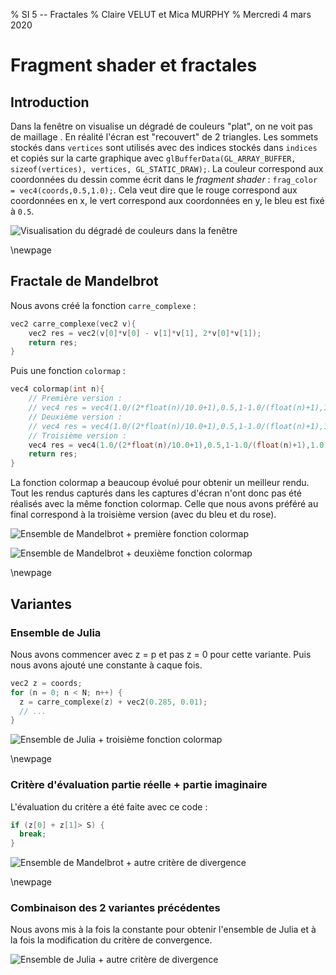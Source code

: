 % SI 5 -- Fractales
% Claire VELUT et Mica MURPHY
% Mercredi 4 mars 2020

# Fragment shader et fractales

## Introduction

Dans la fenêtre on visualise un dégradé de couleurs "plat", on ne voit pas de maillage . En réalité l'écran est "recouvert" de 2 triangles. Les sommets stockés dans `vertices` sont utilisés avec des indices stockés dans `indices` et copiés sur la carte graphique avec `glBufferData(GL_ARRAY_BUFFER, sizeof(vertices), vertices, GL_STATIC_DRAW);`. La couleur correspond aux coordonnées du dessin comme écrit dans le *fragment shader* : `frag_color = vec4(coords,0.5,1.0);`. Cela veut dire que le rouge correspond aux coordonnées en x, le vert correspond aux coordonnées en y, le bleu est fixé à `0.5`.

![Visualisation du dégradé de couleurs dans la fenêtre](img/couleurs.png)

\newpage

## Fractale de Mandelbrot

Nous avons créé la fonction `carre_complexe` :

```c
vec2 carre_complexe(vec2 v){
    vec2 res = vec2(v[0]*v[0] - v[1]*v[1], 2*v[0]*v[1]);
    return res;
}
```

Puis une fonction `colormap` :

```c
vec4 colormap(int n){
    // Première version :
    // vec4 res = vec4(1.0/(2*float(n)/10.0+1),0.5,1-1.0/(float(n)+1),1.0);
    // Deuxième version :
    // vec4 res = vec4(1.0/(2*float(n)/10.0+1),0.5,1-1.0/(float(n)+1),1.0);
    // Troisième version :
    vec4 res = vec4(1.0/(2*float(n)/10.0+1),0.5,1-1.0/(float(n)+1),1.0);
    return res;
}
```

La fonction colormap a beaucoup évolué pour obtenir un meilleur rendu. Tout les rendus capturés dans les captures d'écran n'ont donc pas été réalisés avec la même fonction colormap. Celle que nous avons préféré au final correspond à la troisième version (avec du bleu et du rose).

![Ensemble de Mandelbrot + première fonction `colormap`](img/1.png)

![Ensemble de Mandelbrot + deuxième fonction `colormap`](img/2.png)

\newpage

## Variantes

### Ensemble de Julia

Nous avons commencer avec z = p et pas z = 0 pour cette variante.
Puis nous avons ajouté une constante à caque fois.

```c
vec2 z = coords;
for (n = 0; n < N; n++) {
  z = carre_complexe(z) + vec2(0.285, 0.01);
  // ...
}
```

![Ensemble de Julia + troisième fonction `colormap`](img/3.png)

\newpage

### Critère d'évaluation partie réelle + partie imaginaire

L'évaluation du critère a été faite avec ce code :

```c
if (z[0] + z[1]> S) {
  break;
}
```

![Ensemble de Mandelbrot + autre critère de divergence](img/5.png)

\newpage

### Combinaison des 2 variantes précédentes

Nous avons mis à la fois la constante pour obtenir l'ensemble de Julia et à la fois la modification du critère de convergence.

![Ensemble de Julia + autre critère de divergence](img/4.png)
